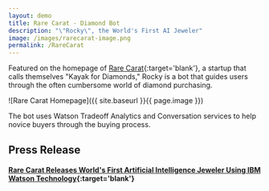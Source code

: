 ```yaml
---
layout: demo
title: Rare Carat - Diamond Bot
description: "\"Rocky\", the World's First AI Jeweler"
image: /images/rarecarat-image.png
permalink: /RareCarat
---
```


Featured on the homepage of [Rare Carat](https://www.rarecarat.com/){:target='blank'}, a startup that calls themselves "Kayak for Diamonds," Rocky is a bot that guides users through the often cumbersome world of diamond purchasing.

![Rare Carat Homepage]({{ site.baseurl }}{{ page.image }})

The bot uses Watson Tradeoff Analytics and Conversation services to help novice buyers through the buying process.

## Press Release

#### [Rare Carat Releases World's First Artificial Intelligence Jeweler Using IBM Watson Technology](https://www.rarecarat.com/blog/press-release-rare-carat-releases-world-s-first-artificial-intelligence-jeweler-using-ibm-watson-technology){:target='blank'}